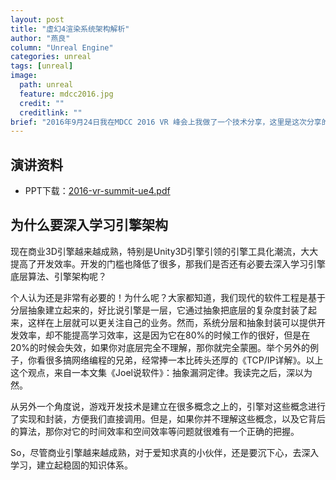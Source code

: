 ```yaml
---
layout: post
title: "虚幻4渲染系统架构解析"
author: "燕良"
column: "Unreal Engine"
categories: unreal
tags: [unreal]
image:
  path: unreal
  feature: mdcc2016.jpg
  credit: ""
  creditlink: ""
brief: "2016年9月24日我在MDCC 2016 VR 峰会上我做了一个技术分享，这里是这次分享的技术资料"
---
```


## 演讲资料

* PPT下载：[2016-vr-summit-ue4.pdf](/assets/pdf/2016-vr-summit-ue4.pdf)  


## 为什么要深入学习引擎架构

现在商业3D引擎越来越成熟，特别是Unity3D引擎引领的引擎工具化潮流，大大提高了开发效率。开发的门槛也降低了很多，那我们是否还有必要去深入学习引擎底层算法、引擎架构呢？

个人认为还是非常有必要的！为什么呢？大家都知道，我们现代的软件工程是基于分层抽象建立起来的，好比说引擎是一层，它通过抽象把底层的复杂度封装了起来，这样在上层就可以更关注自己的业务。然而，系统分层和抽象封装可以提供开发效率，却不能提高学习效率，这是因为它在80%的时候工作的很好，但是在20%的时候会失效，如果你对底层完全不理解，那你就完全蒙圈。举个另外的例子，你看很多搞网络编程的兄弟，经常捧一本比砖头还厚的《TCP/IP详解》。以上这个观点，来自一本文集《Joel说软件》：抽象漏洞定律。我读完之后，深以为然。

从另外一个角度说，游戏开发技术是建立在很多概念之上的，引擎对这些概念进行了实现和封装，方便我们直接调用。但是，如果你并不理解这些概念，以及它背后的算法，那你对它的时间效率和空间效率等问题就很难有一个正确的把握。

So，尽管商业引擎越来越成熟，对于爱知求真的小伙伴，还是要沉下心，去深入学习，建立起稳固的知识体系。